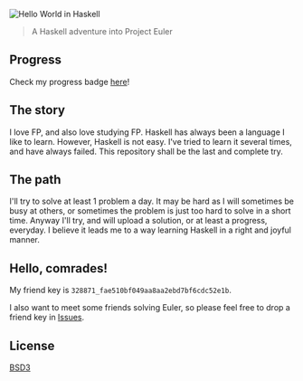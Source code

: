 ![Hello World in Haskell](http://i.imgur.com/xi5Sroz.png)

> A Haskell adventure into Project Euler

## Progress

Check my progress badge [here](https://projecteuler.net/profile/noraesae.png)!

## The story

I love FP, and also love studying FP. Haskell has always been a language I like
to learn. However, Haskell is not easy. I've tried to learn it several times,
and have always failed. This repository shall be the last and complete try.

## The path

I'll try to solve at least 1 problem a day. It may be hard as I will sometimes
be busy at others, or sometimes the problem is just too hard to solve in a
short time. Anyway I'll try, and will upload a solution, or at least a progress,
everyday. I believe it leads me to a way learning Haskell in a right and joyful
manner.

## Hello, comrades!

My friend key is `328871_fae510bf049aa8aa2ebd7bf6cdc52e1b`.

I also want to meet some friends solving Euler, so please feel free to drop a
friend key in [Issues](https://github.com/noraesae/euler/issues).

## License

[BSD3](LICENSE)
